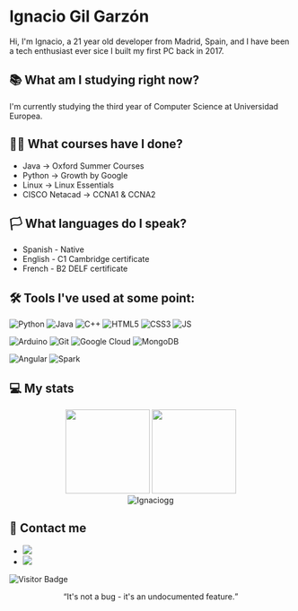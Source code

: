 # Ignacio Gil Garzón
Hi, I'm Ignacio, a 21 year old developer from Madrid, Spain, and I have been a tech enthusiast ever sice I built my first PC back in 2017.

## 📚 What am I studying right now?
I'm currently studying the third year of Computer Science at Universidad Europea.

## 👨‍🎓 What courses have I done?
- Java -> Oxford Summer Courses
- Python -> Growth by Google
- Linux -> Linux Essentials
- CISCO Netacad -> CCNA1 & CCNA2

## 🏳 What languages do I speak?
- Spanish - Native
- English - C1 Cambridge certificate
- French - B2 DELF certificate

## 🛠 Tools I've used at some point:
![Python](https://img.shields.io/badge/-Python-FFD438?style=flat-square&logo=Python)
![Java](https://img.shields.io/badge/Java-ED8B00?style=flat-square&logo=java&logoColor=white)
![C++](https://img.shields.io/badge/-C++-00599C?style=flat-square&logo=c)
![HTML5](https://img.shields.io/badge/-HTML5-E34F26?style=flat-square&logo=html5&logoColor=white)
![CSS3](https://img.shields.io/badge/-CSS3-1572B6?style=flat-square&logo=css3)
![JS](https://img.shields.io/badge/-JS-000000?style=flat-square&logo=JavaScript)

![Arduino](https://img.shields.io/badge/-Arduino-black?style=flat-square&logo=arduino)
![Git](https://img.shields.io/badge/-Git-black?style=flat-square&logo=git)
![Google Cloud](https://img.shields.io/badge/Google%20Cloud-black?style=flat-square&logo=google-cloud)
![MongoDB](https://img.shields.io/badge/-MongoDB-black?style=flat-square&logo=mongodb)

![Angular](https://img.shields.io/badge/-Angular-black?style=flat-square&logo=angular)
![Spark](https://img.shields.io/badge/-Spark-black?style=flat-square&logo=spark)

## 💻 My stats
<div align="center">
  <img height = "150" src="https://github-readme-stats.vercel.app/api?username=Ignaciogg&theme=dracula&hide=prs,issues&include_all_commits=true" />
  <img height = "150" src="https://github-readme-stats.vercel.app/api/top-langs/?username=Ignaciogg&exclude_repo=Practicas-PCD,Practicas-IA,IA-P2-ML-Pokemon,IA-P3-Interpretabilidad&theme=dracula&layout=compact" />
</div>
<div align="center"><img align="center" src="https://github-readme-streak-stats.herokuapp.com/?user=ignaciogg&theme=dracula" alt="Ignaciogg" /></div>

## 💬 Contact me
- [![](https://img.shields.io/badge/-LinkedIn-informational?style=flat&logo=Linkedin&logoColor=white&color=506ad4)](https://www.linkedin.com/in/ignacio-gil-garz%C3%B3n-93b321222/)
- [![](https://img.shields.io/badge/-Gmail-informational?style=flat&logo=Gmail&logoColor=white&color=506ad4)](mailto:nachogilgarzon@gmail.com)

![Visitor Badge](https://visitor-badge.laobi.icu/badge?page_id=ignaciogg)

<p align="center">
  <q>It's not a bug - it's an undocumented feature.</q>
</p>
